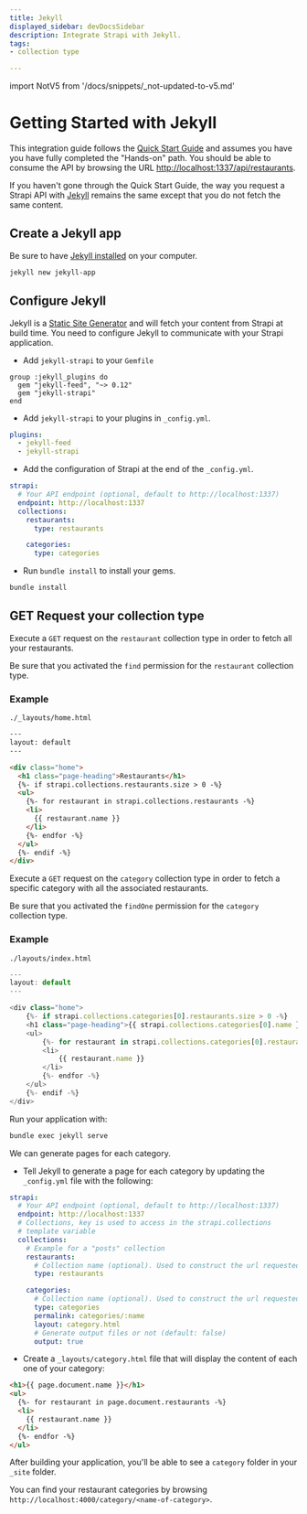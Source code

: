 ```yaml
---
title: Jekyll
displayed_sidebar: devDocsSidebar
description: Integrate Strapi with Jekyll.
tags:
- collection type

---
```


import NotV5 from '/docs/snippets/_not-updated-to-v5.md'

# Getting Started with Jekyll

<NotV5 />

This integration guide follows the [Quick Start Guide](/dev-docs/quick-start) and assumes you have you have fully completed the "Hands-on" path. You should be able to consume the API by browsing the URL [http://localhost:1337/api/restaurants](http://localhost:1337/api/restaurants).

If you haven't gone through the Quick Start Guide, the way you request a Strapi API with [Jekyll](https://jekyllrb.com) remains the same except that you do not fetch the same content.

## Create a Jekyll app

Be sure to have [Jekyll installed](https://jekyllrb.com/docs/installation/) on your computer.

```bash
jekyll new jekyll-app
```

## Configure Jekyll

Jekyll is a [Static Site Generator](https://www.staticgen.com/) and will fetch your content from Strapi at build time. You need to configure Jekyll to communicate with your Strapi application.

- Add `jekyll-strapi` to your `Gemfile`

```
group :jekyll_plugins do
  gem "jekyll-feed", "~> 0.12"
  gem "jekyll-strapi"
end
```

- Add `jekyll-strapi` to your plugins in `_config.yml`.

```yml
plugins:
  - jekyll-feed
  - jekyll-strapi
```

- Add the configuration of Strapi at the end of the `_config.yml`.

```yml
strapi:
  # Your API endpoint (optional, default to http://localhost:1337)
  endpoint: http://localhost:1337
  collections:
    restaurants:
      type: restaurants

    categories:
      type: categories
```

- Run `bundle install` to install your gems.

```bash
bundle install
```

## GET Request your collection type

Execute a `GET` request on the `restaurant` collection type in order to fetch all your restaurants.

Be sure that you activated the `find` permission for the `restaurant` collection type.

### Example

`./_layouts/home.html`

```html
---
layout: default
---

<div class="home">
  <h1 class="page-heading">Restaurants</h1>
  {%- if strapi.collections.restaurants.size > 0 -%}
  <ul>
    {%- for restaurant in strapi.collections.restaurants -%}
    <li>
      {{ restaurant.name }}
    </li>
    {%- endfor -%}
  </ul>
  {%- endif -%}
</div>
```

Execute a `GET` request on the `category` collection type in order to fetch a specific category with all the associated restaurants.

Be sure that you activated the `findOne` permission for the `category` collection type.

### Example

`./layouts/index.html`

```js
---
layout: default
---

<div class="home">
    {%- if strapi.collections.categories[0].restaurants.size > 0 -%}
    <h1 class="page-heading">{{ strapi.collections.categories[0].name }}</h1>
    <ul>
        {%- for restaurant in strapi.collections.categories[0].restaurants -%}
        <li>
            {{ restaurant.name }}
        </li>
        {%- endfor -%}
    </ul>
    {%- endif -%}
</div>
```

Run your application with:

```bash
bundle exec jekyll serve
```

We can generate pages for each category.

- Tell Jekyll to generate a page for each category by updating the `_config.yml` file with the following:

```yaml
strapi:
  # Your API endpoint (optional, default to http://localhost:1337)
  endpoint: http://localhost:1337
  # Collections, key is used to access in the strapi.collections
  # template variable
  collections:
    # Example for a "posts" collection
    restaurants:
      # Collection name (optional). Used to construct the url requested. Example: type `foo` would generate the following url `http://localhost:1337/foo`.
      type: restaurants

    categories:
      # Collection name (optional). Used to construct the url requested. Example: type `foo` would generate the following url `http://localhost:1337/foo`.
      type: categories
      permalink: categories/:name
      layout: category.html
      # Generate output files or not (default: false)
      output: true
```

- Create a `_layouts/category.html` file that will display the content of each one of your category:

```html
<h1>{{ page.document.name }}</h1>
<ul>
  {%- for restaurant in page.document.restaurants -%}
  <li>
    {{ restaurant.name }}
  </li>
  {%- endfor -%}
</ul>
```

After building your application, you'll be able to see a `category` folder in your `_site` folder.

You can find your restaurant categories by browsing `http://localhost:4000/category/<name-of-category>`.
